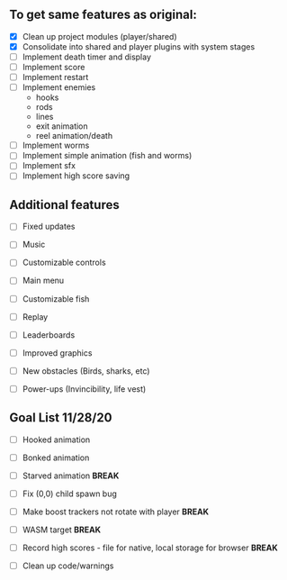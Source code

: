 ## To get same features as original:

- [x]  Clean up project modules (player/shared)
- [x]  Consolidate into shared and player plugins with system stages
- [ ]  Implement death timer and display
- [ ]  Implement score
- [ ]  Implement restart
- [ ]  Implement enemies
   * hooks
   * rods
   * lines
   * exit animation
   * reel animation/death
- [ ]  Implement worms
- [ ]  Implement simple animation (fish and worms)
- [ ]  Implement sfx
- [ ]  Implement high score saving

## Additional features

- [ ]  Fixed updates
- [ ]  Music
- [ ]  Customizable controls
- [ ]  Main menu
- [ ]  Customizable fish
- [ ]  Replay
- [ ]  Leaderboards
- [ ]  Improved graphics
- [ ]  New obstacles (Birds, sharks, etc)
- [ ]  Power-ups (Invincibility, life vest)


## Goal List 11/28/20
- [ ] Hooked animation
- [ ] Bonked animation
- [ ] Starved animation
**BREAK**
- [ ] Fix (0,0) child spawn bug
- [ ] Make boost trackers not rotate with player
**BREAK**
- [ ] WASM target
**BREAK**
- [ ] Record high scores - file for native, local storage for browser
**BREAK**
- [ ] Clean up code/warnings

